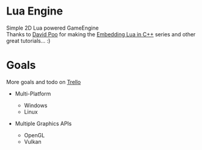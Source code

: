 # Lua Engine
Simple 2D Lua powered GameEngine
<br>
Thanks to [David Poo](https://www.youtube.com/channel/UCQcBTumGQK1Qqc7epDf19sQ) for making the [Embedding Lua in C++](https://www.youtube.com/watch?v=xrLQ0OXfjaI&list=PLLwK93hM93Z3nhfJyRRWGRXHaXgNX0Itk) series and other great tutorials... :)

# Goals
More goals and todo on [Trello](https://trello.com/b/rUEbLt6f/lua-engine)
- Multi-Platform
    - Windows
    - Linux

- Multiple Graphics APIs
    - OpenGL
    - Vulkan
